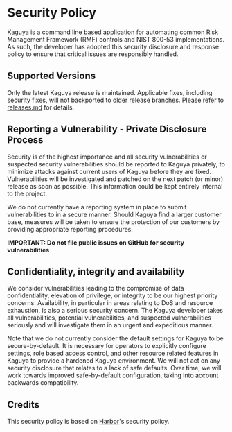 # Security Policy

Kaguya is a command line based application for automating common Risk Management Framework (RMF) controls and NIST 800-53 implementations. As such, the developer has adopted this security disclosure and response policy to ensure that critical issues are responsibly handled.

## Supported Versions
Only the latest Kaguya release is maintained. Applicable fixes, including security fixes, will not backported to older release branches. Please refer to [releases.md](https://github.com/kodamaChameleon/kaguya/blob/main/release.md) for details.

## Reporting a Vulnerability - Private Disclosure Process
Security is of the highest importance and all security vulnerabilities or suspected security vulnerabilities should be reported to Kaguya privately, to minimize attacks against current users of Kaguya before they are fixed. Vulnerabilities will be investigated and patched on the next patch (or minor) release as soon as possible. This information could be kept entirely internal to the project.  

We do not currently have a reporting system in place to submit vulnerabilities to in a secure manner. Should Kaguya find a larger customer base, measures will be taken to ensure the protection of our customers by providing appropriate reporting procedures.

**IMPORTANT: Do not file public issues on GitHub for security vulnerabilities**
 
## Confidentiality, integrity and availability
We consider vulnerabilities leading to the compromise of data confidentiality, elevation of privilege, or integrity to be our highest priority concerns. Availability, in particular in areas relating to DoS and resource exhaustion, is also a serious security concern. The Kaguya developer takes all vulnerabilities, potential vulnerabilities, and suspected vulnerabilities seriously and will investigate them in an urgent and expeditious manner.

Note that we do not currently consider the default settings for Kaguya to be secure-by-default. It is necessary for operators to explicitly configure settings, role based access control, and other resource related features in Kaguya to provide a hardened Kaguya environment. We will not act on any security disclosure that relates to a lack of safe defaults. Over time, we will work towards improved safe-by-default configuration, taking into account backwards compatibility.

## Credits

This security policy is based on [Harbor](https://github.com/goharbor/harbor)'s security policy.
